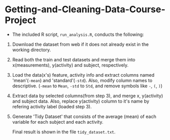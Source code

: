 # Getting-and-Cleaning-Data-Course-Project
* The included R script, `run_analysis.R`, conducts the following:

1. Download the dataset from web if it does not already exist in the working directory.
2. Read both the train and test datasets and merge them into x(measurements), y(activity) and subject, respectively.
3. Load the data(x's) feature, activity info and extract columns named 'mean'(`-mean`) and 'standard'(`-std`).
   Also, modify column names to descriptive. (`-mean` to `Mean`, `-std` to `Std`, and remove symbols like `-`, `(`, `)`)
4. Extract data by selected columns(from step 3), and merge x, y(activity) and subject data.
   Also, replace y(activity) column to it's name by refering activity label (loaded step 3).
5. Generate 'Tidy Dataset' that consists of the average (mean) of each variable for each subject and each activity.

     Final result is shown in the file `tidy_dataset.txt`.
